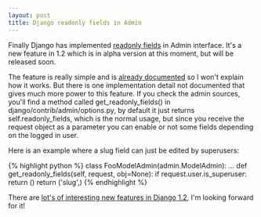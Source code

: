 ```yaml
---
layout: post
title: Django readonly fields in Admin
---
```


Finally Django has implemented <a href="http://docs.djangoproject.com/en/dev/ref/contrib/admin/#django.contrib.admin.ModelAdmin.readonly_fields">readonly fields</a> in Admin interface. It's a new feature in 1.2 which is in alpha version at this moment, but will be released soon.

The feature is really simple and is <a href="http://docs.djangoproject.com/en/dev/ref/contrib/admin/#django.contrib.admin.ModelAdmin.readonly_fields">already documented</a> so I won't explain how it works. But there is one implementation detail not documented that gives much more power to this feature. If you check the admin sources, you'll find a method called get_readonly_fields() in django/contrib/admin/options.py, by default it just returns self.readonly_fields, which is the normal usage, but since you receive the request object as a parameter you can enable or not some fields depending on the logged in user.

Here is an example where a slug field can just be edited by superusers:

{% highlight python %}
class FooModelAdmin(admin.ModelAdmin):
    ...
    def get_readonly_fields(self, request, obj=None):
        if request.user.is_superuser:
            return ()
        return ('slug',)
{% endhighlight %}

There are <a href="http://djangoadvent.com/1.2/">lot's of interesting new features in Django 1.2</a>, I'm looking forward for it!